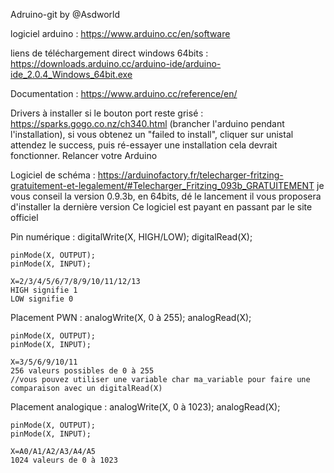 Adruino-git by @Asdworld


logiciel arduino : 
    https://www.arduino.cc/en/software 

liens de téléchargement direct windows 64bits : 
    https://downloads.arduino.cc/arduino-ide/arduino-ide_2.0.4_Windows_64bit.exe

Documentation : 
    https://www.arduino.cc/reference/en/ 

Drivers à installer si le bouton port reste grisé : 
    https://sparks.gogo.co.nz/ch340.html (brancher l'arduino pendant l'installation), si vous obtenez un "failed to install", cliquer sur unistal
attendez le success, puis ré-essayer une installation cela devrait fonctionner. Relancer votre Arduino

Logiciel de schéma : 
    https://arduinofactory.fr/telecharger-fritzing-gratuitement-et-legalement/#Telecharger_Fritzing_093b_GRATUITEMENT 
    je vous conseil la version 0.9.3b, en 64bits, dé le lancement il vous proposera d'installer la dernière version 
    Ce logiciel est payant en passant par le site officiel



Pin numérique : 
    digitalWrite(X, HIGH/LOW);
    digitalRead(X);               
	
    pinMode(X, OUTPUT);
    pinMode(X, INPUT);
	
    X=2/3/4/5/6/7/8/9/10/11/12/13
    HIGH signifie 1
    LOW signifie 0

Placement PWN : 
    analogWrite(X, 0 à 255);
    analogRead(X);
	
    pinMode(X, OUTPUT);
    pinMode(X, INPUT);
    
    X=3/5/6/9/10/11
    256 valeurs possibles de 0 à 255
    //vous pouvez utiliser une variable char ma_variable pour faire une comparaison avec un digitalRead(X)

Placement analogique : 
    analogWrite(X, 0 à 1023);
    analogRead(X);
	
    pinMode(X, OUTPUT);
    pinMode(X, INPUT);
    
    X=A0/A1/A2/A3/A4/A5
    1024 valeurs de 0 à 1023